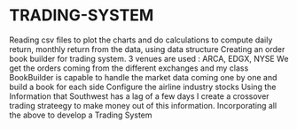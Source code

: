 # TRADING-SYSTEM

Reading csv files to plot the charts and do calculations to compute daily return, monthly return from the data, using data structure
Creating an order book builder for  trading system. 3 venues are used : ARCA, EDGX, NYSE
We get the orders coming from the different exchanges and my class BookBuilder is capable to handle the market data coming one by one and build a book for each side 
Configure	the	airline	industry	stocks
Using the Information that Southwest has a lag of a few days I create a crossover trading strateegy to make money out of this information.
Incorporating all the above to develop a Trading System 

